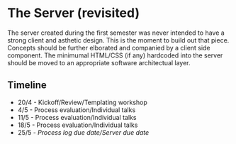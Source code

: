 # The Server (revisited)  

The server created during the first semester was never intended to have a strong client and asthetic design.  This is the moment to build out that piece.  Concepts should be further elborated and companied by a client side component.  The minimumal HTML/CSS (if any) hardcoded into the server should be moved to an appropriate software architectual layer.

## Timeline

* 20/4 - Kickoff/Review/Templating workshop
* 4/5 - Process evaluation/Individual talks
* 11/5 - Process evaluation/Individual talks
* 18/5 - Process evaluation/Individual talks
* 25/5 - *Process log due date/Server due date*
